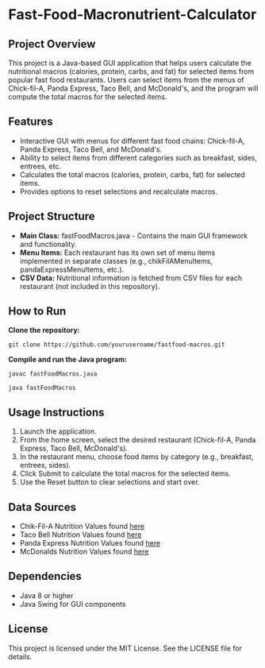 # Fast-Food-Macronutrient-Calculator

## Project Overview
This project is a Java-based GUI application that helps users calculate the nutritional macros (calories, protein, carbs, and fat) for selected items from popular fast food restaurants. Users can select items from the menus of Chick-fil-A, Panda Express, Taco Bell, and McDonald's, and the program will compute the total macros for the selected items.

## Features
- Interactive GUI with menus for different fast food chains: Chick-fil-A, Panda Express, Taco Bell, and McDonald's.
- Ability to select items from different categories such as breakfast, sides, entrees, etc.
- Calculates the total macros (calories, protein, carbs, fat) for selected items.
- Provides options to reset selections and recalculate macros.

## Project Structure
- **Main Class:** fastFoodMacros.java - Contains the main GUI framework and functionality.
- **Menu Items:** Each restaurant has its own set of menu items implemented in separate classes (e.g., chikFilAMenuItems, pandaExpressMenuItems, etc.).
- **CSV Data:** Nutritional information is fetched from CSV files for each restaurant (not included in this repository).

## How to Run
**Clone the repository:** 

`git clone https://github.com/yourusername/fastfood-macros.git`

**Compile and run the Java program:**

`javac fastFoodMacros.java`

`java fastFoodMacros`

## Usage Instructions
1. Launch the application.
2. From the home screen, select the desired restaurant (Chick-fil-A, Panda Express, Taco Bell, McDonald's).
3. In the restaurant menu, choose food items by category (e.g., breakfast, entrees, sides).
4. Click Submit to calculate the total macros for the selected items.
5. Use the Reset button to clear selections and start over.

## Data Sources
- Chik-Fil-A Nutrition Values found [here](https://www.chick-fil-a.com/nutrition-allergens)
- Taco Bell Nutrition Values found [here](https://www.tacobell.com/nutrition/info)
- Panda Express Nutrition Values found [here](https://panda-express-nutrition.vercel.app/)
- McDonalds Nutrition Values found [here](https://www.mcdonalds.com/us/en-us/about-our-food/nutrition-calculator.html)

## Dependencies
- Java 8 or higher
- Java Swing for GUI components

## License
This project is licensed under the MIT License. See the LICENSE file for details.
